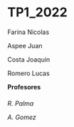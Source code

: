 # TP1_2022
Farina Nicolas
<p>
Aspee Juan
<p>
Costa Joaquin
<p>
Romero Lucas
<p>
<b>
Profesores
</b>
<h6>
R. Palma
  <p>
A. Gomez
</h6>
